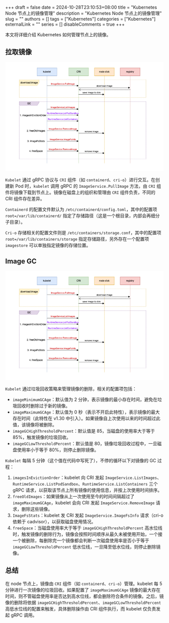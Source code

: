 +++
draft = false
date = 2024-10-28T23:10:53+08:00
title = "Kubernetes Node 节点上的镜像管理"
description = "Kubernetes Node 节点上的镜像管理"
slug = ""
authors = []
tags = ["Kubernetes"]
categories = ["Kubernetes"]
externalLink = ""
series = []
disableComments = true
+++

本文将详细介绍 Kubernetes 如何管理节点上的镜像。

## 拉取镜像

![](https://raw.githubusercontent.com/RifeWang/images/master/k8s/kubelet/kubelet-image-gc.drawio.png)

`Kubelet` 通过 gRPC 协议与 `CRI` 组件（如 `containerd`、`cri-o`）进行交互。在创建新 Pod 时，`kubelet` 调用 gRPC 的 `ImageService.PullImage` 方法，由 `CRI` 组件将镜像下载到节点上。镜像在磁盘上的组织和管理由 `CRI` 组件负责，不同的 CRI 组件存在差异。

`Containerd` 的配置文件默认为 `/etc/containerd/config.toml`，其中的配置项 `root=/var/lib/containerd/` 指定了存储路径（这是一个根目录，内部会再细分子目录）。

`Cri-o` 存储相关的配置文件则是 `/etc/containers/storage.conf`，其中的配置项 `root=/var/lib/containers/storage` 指定存储路径，另外存在一个配置项 `imagestore` 可以单独指定镜像的存储位置。

## Image GC

![](https://raw.githubusercontent.com/RifeWang/images/master/k8s/kubelet/kubelet-image-gc.drawio.png)

`Kubelet` 通过垃圾回收策略来管理镜像的删除，相关的配置项包括：
- `imageMinimumGCAge`：默认值为 2 分钟，表示镜像的最小存在时间，避免在垃圾回收时删除过于新的镜像。
- `imageMaximumGCAge`：默认值为 0 秒（表示不开启此特性），表示镜像的最大存在时间（此特性在 v1.30 中引入）。如果镜像自上次使用以来的时间超过此值，该镜像将被删除。
- `imageGCHighThresholdPercent`：默认值是 85，当磁盘的使用率大于等于 85%，触发镜像的垃圾回收。
- `imageGCLowThresholdPercent`：默认值是 80，镜像垃圾回收过程中，一旦磁盘使用率小于等于 80%，则停止删除镜像。

`Kubelet` 每隔 5 分钟（这个值在代码中写死了），不停的循环以下对镜像的 GC 过程：
1. `imagesInEvictionOrder`：kubelet 向 CRI 发起 `ImageService.ListImages`、`RuntimeService.ListPodSandbox`、`RuntimeService.ListContainers` 三个 gRPC 请求，以获取该节点上所有镜像的使用信息，并按上次使用时间排序。
2. `freeOldImages`：如果镜像从上一次使用至今的时间间隔超过了 `imageMaximumGCAge`，kubelet 会向 CRI 发起 `ImageService.RemoveImage` 请求，删除这些镜像。
3. `ImageFsStats`：kubelet 发 CRI 发起 `ImageService.ImageFsInfo` 请求（cri-o 依赖于 cadvisor），以获取磁盘使用情况。
4. `freeSpace`：当磁盘使用率大于等于 `imageGCHighThresholdPercent` 高水位线时，触发镜像的删除行为，镜像会按照时间顺序从最久未被使用开始，一个接一个被删除，每删除完一个镜像都会判断一次磁盘使用率是否小于等于 `imageGCLowThresholdPercent` 低水位线，一旦降至低水位线，则停止删除镜像。

## 总结

在 node 节点上，镜像由 `CRI` 组件（如 `containerd`、`cri-o`）管理。kubelet 每 5 分钟进行一次镜像的垃圾回收。如果配置了 `imageMaximumGCAge` 镜像的最大存在时间，则不管磁盘使用率是否达到高水位线，都会删除符合条件的镜像。之后，镜像的删除将依据 `imageGCHighThresholdPercent`、`imageGCLowThresholdPercent` 高低水位线的配置来触发，具体删除操作由 CRI 组件执行，而 kubelet 仅负责发起 gRPC 调用。